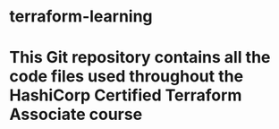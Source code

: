 # terraform-learning

# This Git repository contains all the code files used throughout the HashiCorp Certified Terraform Associate course
